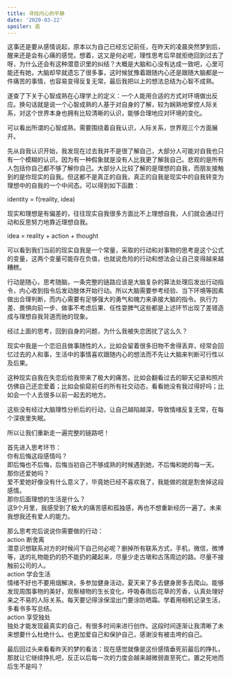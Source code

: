 ```yaml
---
title: 寻找内心的平静
date: '2020-03-22'
spoiler: 逾
---
```


这事还是要从感情说起，原本以为自己已经忘记前任，在昨天的凌晨突然梦到后，醒来还是会有心痛的感觉。想着，这又是何必呢，理性思考后早就拒绝回到过去了呀，为什么还会有这种潜意识里的纠结？大概是大脑和心没有达成一致吧，心里可能还有她，大脑却早就遗忘了很多事，这时候犹豫着跟随内心还是跟随大脑都是一件痛苦的事情，也容易变得反复无常。最后我把以上的想法总结为心智不成熟。

遂查了下关于心智成熟在心理学上的定义：一个人能用合适的方式对环境做出反应。换句话就是说一个心智成熟的人基于对自身的了解，较为娴熟地掌控人际关系，对这个世界本身也拥有比较清晰的认识，能够合理地应对环境的变化。

可以看出所谓的心智成熟，需要围绕着自我认识，人际关系，世界观三个方面展开。

先从自我认识开始，我发现在过去我并不是很了解自己，大部分人可能对自我也只有一个模糊的认识。因为有一种假象就是没有人比我更了解我自己。悲观的是所有人包括你自己都不够了解你自己。大部分人比较了解的是理想的自我，而朋友接触到的是你现实的自我。但这都不是真正的自我，真正的自我是现实中的自我转变为理想中的自我的一个中间态。可以得到如下函数：

identity = f(reality, idea)

现实和理想是有偏差的，往往现实自我很多方面比不上理想自我，人们就会通过行动和反思努力地靠近理想自我。

idea = reality + action + thought

可以看到我们当前的现实自我是一个常量，采取的行动和对事物的思考是这个公式的变量，这两个变量可能存在负值，也就说危险的行动和想法会让自己变得越来越糟糕。

行动是随心，思考随脑，一条完整的链路应该是大脑复杂的算法处理后发出行动指令，内心收到指令后发动肢体开始行动。所以大脑需要参考经验、当下环境等因素做出合理判断，而内心需要有足够强大的勇气和魄力来承接大脑的指令。执行力差、畏惧向前一步、做事不考虑后果、任性耍脾气这些都是上述环节出现了差错造成与理想自我背道而驰的现象。

经过上面的思考，回到自身的问题，为什么我被失恋困扰了这么久？

现实中我是一个恋旧且做事随性的人，比如会留着很多旧物不舍得丢弃，经常会回忆过去的人和事，生活中的事情喜欢跟随内心的想法而不先让大脑来判断可行性以及后果。

这种现实自我在失恋后给我带来了极大的痛苦。比如会翻看过去的聊天记录和照片仿佛自己还恋爱着；比如会偷窥前任的所有社交动态，看看她没有我过得好吗；比如会一个人去很多以前一起去的地方。

这些没有经过大脑理性分析后的行动，让自己越陷越深，导致情绪反复无常，在每个深夜里失眠。

所以让我们重新走一遍完整的链路吧！

首先进入思考环节：  
你有后悔这段感情吗？  
即后悔也不后悔，后悔当初自己不够成熟的时候遇到她，不后悔和她的每一天。  
那你还爱她吗？  
爱不爱她好像没有什么意义了，毕竟她已经不喜欢我了，我能做的就是割舍掉这段感情。  
那你后面理想的生活是什么？  
这9个月里，我感受到了极大的痛苦感和孤独感，再也不想重新经历一遍了。未来我想我还有爱人的能力。  

那么思考完后说说你需要做的行动：  
action 断舍离  
潜意识想联系对方的时候问下自己何必呢？删掉所有联系方式，手机，微信，微博等，送的礼物能扔的扔不能扔的藏起来，尽量少走古墩和古荡周边的路。尽量不接触前公司的人。  
action 学会生活  
情绪不好也不要用烟解决，多参加健身活动，夏天来了多去健身房多去爬山。能够发现周围事物的美好，观察植物的生长变化，呼吸春雨后花草的芳香，认真处理好来之不易的人际关系。每天要记得涂保湿出门要涂防晒霜。学着用相机记录生活，多看书多写总结。  
action 享受独处  
独处才能发现最真实的自己，有很多时间来进行创作。这段时间逐渐让我清晰了未来想要什么杜绝什么。也更加爱自己和保护自己，感谢没有被击垮的自己。  

最后回过头来看看昨天的梦的看法：现在感觉就像是这份感情垂死前最后的挣扎，那就让它继续挣扎吧，反正以后每一次的力度会越来越微弱直至死亡。置之死地而后生不是吗？

